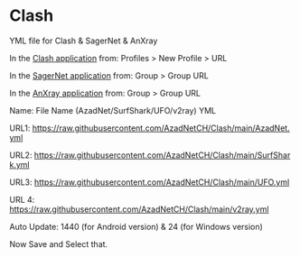 # Clash
YML file for Clash & SagerNet & AnXray

In the [Clash application](https://github.com/Kr328) from:
Profiles > New Profile > URL

In the [SagerNet application](https://github.com/SagerNet/SagerNet) from:
Group > Group URL

In the [AnXray application](https://github.com/XTLS/AnXray) from:
Group > Group URL

Name: File Name (AzadNet/SurfShark/UFO/v2ray) YML


URL1: https://raw.githubusercontent.com/AzadNetCH/Clash/main/AzadNet.yml

URL2: https://raw.githubusercontent.com/AzadNetCH/Clash/main/SurfShark.yml

URL3: https://raw.githubusercontent.com/AzadNetCH/Clash/main/UFO.yml

URL 4: https://raw.githubusercontent.com/AzadNetCH/Clash/main/v2ray.yml


Auto Update:
1440 (for Android version)
&
24 (for Windows version)


Now Save and Select that.


